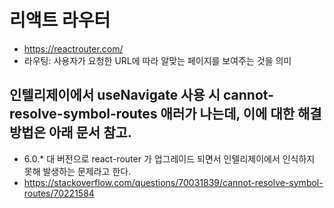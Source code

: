 # 리액트 라우터
- https://reactrouter.com/
- 라우팅: 사용자가 요청한 URL에 따라 알맞는 페이지를 보여주는 것을 의미

## 인텔리제이에서 useNavigate 사용 시 cannot-resolve-symbol-routes 애러가 나는데, 이에 대한 해결방법은 아래 문서 참고.
- 6.0.* 대 버전으로 react-router 가 업그레이드 되면서 인텔리제이에서 인식하지 못해 발생하는 문제라고 한다.
- https://stackoverflow.com/questions/70031839/cannot-resolve-symbol-routes/70221584
